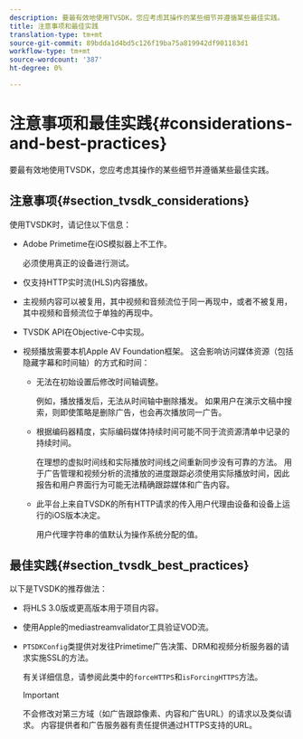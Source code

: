 ```yaml
---
description: 要最有效地使用TVSDK，您应考虑其操作的某些细节并遵循某些最佳实践。
title: 注意事项和最佳实践
translation-type: tm+mt
source-git-commit: 89bdda1d4bd5c126f19ba75a819942df901183d1
workflow-type: tm+mt
source-wordcount: '387'
ht-degree: 0%

---
```



# 注意事项和最佳实践{#considerations-and-best-practices}

要最有效地使用TVSDK，您应考虑其操作的某些细节并遵循某些最佳实践。

## 注意事项{#section_tvsdk_considerations}

使用TVSDK时，请记住以下信息：

* Adobe Primetime在iOS模拟器上不工作。

   必须使用真正的设备进行测试。
* 仅支持HTTP实时流(HLS)内容播放。
* 主视频内容可以被复用，其中视频和音频流位于同一再现中，或者不被复用，其中视频和音频流位于单独的再现中。
* TVSDK API在Objective-C中实现。
* 视频播放需要本机Apple AV Foundation框架。 这会影响访问媒体资源（包括隐藏字幕和时间轴）的方式和时间：

   * 无法在初始设置后修改时间轴调整。

      例如，播放播发后，无法从时间轴中删除播发。 如果用户在演示文稿中搜索，则即使策略是删除广告，也会再次播放同一广告。
   * 根据编码器精度，实际编码媒体持续时间可能不同于流资源清单中记录的持续时间。

      在理想的虚拟时间线和实际播放时间线之间重新同步没有可靠的方法。 用于广告管理和视频分析的流播放的进度跟踪必须使用实际播放时间，因此报告和用户界面行为可能无法精确跟踪媒体和广告内容。
   * 此平台上来自TVSDK的所有HTTP请求的传入用户代理由设备和设备上运行的iOS版本决定。

      用户代理字符串的值默认为操作系统分配的值。

## 最佳实践{#section_tvsdk_best_practices}

以下是TVSDK的推荐做法：

* 将HLS 3.0版或更高版本用于项目内容。
* 使用Apple的mediastreamvalidator工具验证VOD流。
* `PTSDKConfig`类提供对发往Primetime广告决策、DRM和视频分析服务器的请求实施SSL的方法。

   有关详细信息，请参阅此类中的`forceHTTPS`和`isForcingHTTPS`方法。

   >[!IMPORTANT]
   >
   >不会修改对第三方域（如广告跟踪像素、内容和广告URL）的请求以及类似请求。 内容提供者和广告服务器有责任提供通过HTTPS支持的URL。


